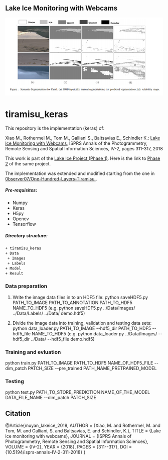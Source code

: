 ## Lake Ice Monitoring with Webcams
![Lake ice moniotring](images/webcams_tiramisu.png)

# tiramisu_keras

This repository is the implementation (keras) of: 

Xiao M., Rothermel M., Tom M., Galliani S., Baltsavias E., Schindler K.: [Lake Ice Monitoring with Webcams](https://www.isprs-ann-photogramm-remote-sens-spatial-inf-sci.net/IV-2/311/2018/isprs-annals-IV-2-311-2018.pdf), ISPRS Annals of the Photogrammetry, Remote Sensing and Spatial Information Sciences, IV-​2, pages 311-​317, 2018

This work is part of the [Lake Ice Project (Phase 1)](https://prs.igp.ethz.ch/research/completed_projects/integrated-monitoring-of-ice-in-selected-swiss-lakes.html). Here is the link to [Phase 2](https://prs.igp.ethz.ch/research/current_projects/integrated-lake-ice-monitoring-and-generation-of-sustainable--re.html) of the same project.

The implementation was extended and modified starting from the one in [0bserver07/One-Hundred-Layers-Tiramisu
](https://github.com/0bserver07/One-Hundred-Layers-Tiramisu).

##### Pre-requisites:
- Numpy
- Keras
- H5py
- Opencv
- Tensorflow

##### Directory structure:
    + tiramisu_keras
    + Data
     + Images
     + Labels
    + Model
    + Result

### Data preparation
1. Write the image data files in to an HDF5 file: 
python saveHDF5.py PATH_TO_IMAGE PATH_TO_ANNOTATION PATH_TO_HDF5 NAME_TO_HDF5
(e.g. python saveHDF5.py ../Data/Images/ ../Data/Labels/ ../Data/ demo.hdf5)

2. Divide the image data into training, validation and testing data sets:
python data_loader.py PATH_TO_IMAGE --hdf5_dir PATH_TO_HDF5 --hdf5_file NAME_TO_HDF5
(e.g. python data_loader.py ../Data/Images/ --hdf5_dir ../Data/ --hdf5_file demo.hdf5)

### Training and evluation
python train.py PATH_TO_IMAGE PATH_TO_HDF5 NAME_OF_HDF5_FILE --dim_patch PATCH_SIZE --pre_trained PATH_NAME_PRETRAINED_MODEL

### Testing
python test.py PATH_TO_STORE_PREDICTION NAME_OF_THE_MODEL DATA_FILE_NAME --dim_patch PATCH_SIZE

## Citation
@Article{muyan_lakeice_2018,
AUTHOR = {Xiao, M. and Rothermel, M. and Tom, M. and Galliani, S. and Baltsavias, E. and Schindler, K.},
TITLE = {Lake ice monitoring with webcams},
JOURNAL = {ISPRS Annals of Photogrammetry, Remote Sensing and Spatial Information Sciences},
VOLUME = {IV-2},
YEAR = {2018},
PAGES = {311--317},
DOI = {10.5194/isprs-annals-IV-2-311-2018}
}
